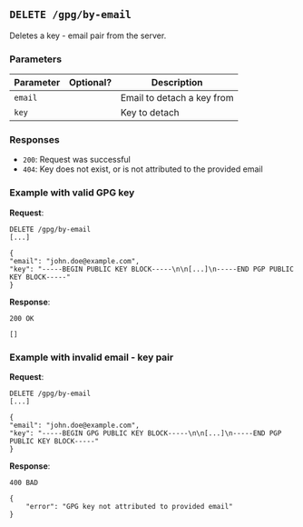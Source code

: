 
## `DELETE /gpg/by-email`

Deletes a key - email pair from the server.

### Parameters

| Parameter | Optional? | Description                |
|-----------|-----------|----------------------------|
| `email`   |           | Email to detach a key from |
| `key`     |           | Key to detach              |

### Responses

- `200`: Request was successful
- `404`: Key does not exist, or is not attributed to the provided email

### Example with valid GPG key

**Request**:

```
DELETE /gpg/by-email
[...]

{
"email": "john.doe@example.com",
"key": "-----BEGIN PUBLIC KEY BLOCK-----\n\n[...]\n-----END PGP PUBLIC KEY BLOCK-----"
}
```

**Response**:

`200 OK`

`[]`

### Example with invalid email - key pair

**Request**:

```
DELETE /gpg/by-email
[...]

{
"email": "john.doe@example.com",
"key": "-----BEGIN GPG PUBLIC KEY BLOCK-----\n\n[...]\n-----END PGP PUBLIC KEY BLOCK-----"
}
```

**Response**:

`400 BAD`

```
{
    "error": "GPG key not attributed to provided email"
}
```
